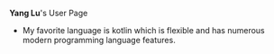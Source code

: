 **Yang Lu**'s User Page
- My favorite language is kotlin which is flexible and has numerous modern programming language features.
